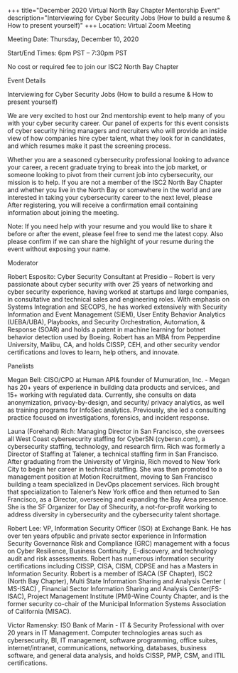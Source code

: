 +++
title="December 2020 Virtual North Bay Chapter Mentorship Event"
description="Interviewing for Cyber Security Jobs (How to build a resume & How to present yourself)"
+++
Location: Virtual Zoom Meeting

Meeting Date: Thursday, December 10, 2020
<!--more-->
Start/End Times: 6pm PST – 7:30pm PST

No cost or required fee to join our ISC2 North Bay Chapter

Event Details

Interviewing for Cyber Security Jobs (How to build a resume & How to present yourself)

We are very excited to host our 2nd mentorship event to help many of you with your cyber security career. Our panel of experts for this event consists of cyber security hiring managers and recruiters who will provide an inside view of how companies hire cyber talent, what they look for in candidates, and which resumes make it past the screening process.

Whether you are a seasoned cybersecurity professional looking to advance your career, a recent graduate trying to break into the job market, or someone looking to pivot from their current job into cybersecurity, our mission is to help. If you are not a member of the ISC2 North Bay Chapter and whether you live in the North Bay or somewhere in the world and are interested in taking your cybersecurity career to the next level, please  
After registering, you will receive a confirmation email containing information about joining the meeting.

Note: If you need help with your resume and you would like to share it before or after the event, please feel free to send me the latest copy. Also please confirm if we can share the highlight of your resume during the event without exposing your name.

Moderator

Robert Esposito: Cyber Security Consultant at Presidio – Robert is very passionate about cyber security with over 25 years of networking and cyber security experience, having worked at startups and large companies, in consultative and technical sales and engineering roles. With emphasis on Systems Integration and SECOPS, he has worked extensively with Security Information and Event Management (SIEM), User Entity Behavior Analytics (UEBA/UBA), Playbooks, and Security Orchestration, Automation, & Response (SOAR) and holds a patent in machine learning for botnet behavior detection used by Boeing. Robert has an MBA from Pepperdine University, Malibu, CA, and holds CISSP, CEH, and other security vendor certifications and loves to learn, help others, and innovate.

Panelists

Megan Bell: CISO/CPO at Human API& founder of Mumuration, Inc. - Megan has 20+ years of experience in building data products and services, and 15+ working with regulated data. Currently, she consults on data anonymization, privacy-by-design, and security/ privacy analytics, as well as training programs for InfoSec analytics. Previously, she led a consulting practice focused on investigations, forensics, and incident response.

Launa (Forehand) Rich: Managing Director in San Francisco, she oversees all West Coast cybersecurity staffing for CyberSN (cybersn.com), a cybersecurity staffing, technology, and research firm. Rich was formerly a Director of Staffing at Talener, a technical staffing firm in San Francisco. After graduating from the University of Virginia, Rich moved to New York City to begin her career in technical staffing. She was then promoted to a management position at Motion Recruitment, moving to San Francisco building a team specialized in DevOps placement services. Rich brought that specialization to Talener’s New York office and then returned to San Francisco, as a Director, overseeing and expanding the Bay Area presence. She is the SF Organizer for Day of Shecurity, a not-for-profit working to address diversity in cybersecurity and the cybersecurity talent shortage.

Robert Lee: VP, Information Security Officer (ISO) at Exchange Bank. He has over ten years ofpublic and private sector experience in Information Security Governance Risk and Compliance (GRC) management with a focus on Cyber Resilience, Business Continuity , E-discovery, and technology audit and risk assessments. Robert has numerous information security certifications including CISSP, CISA, CISM, CDPSE and has a Masters in Information Security. Robert is a member of ISACA (SF Chapter), ISC2 (North Bay Chapter), Multi State Information Sharing and Analysis Center ( MS-ISAC) , Financial Sector Information Sharing and Analysis Center(FS-ISAC), Project Management Institute (PMI)-Wine County Chapter, and is the former security co-chair of the Municipal Information Systems Association of California (MISAC).

Victor Ramensky: ISO Bank of Marin - IT & Security Professional with over 20 years in IT Management. Computer technologies areas such as cybersecurity, BI, IT management, software programming, office suites, internet/intranet, communications, networking, databases, business software, and general data analysis, and holds CISSP, PMP, CSM, and ITIL certifications.
